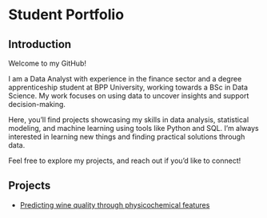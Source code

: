 # Student Portfolio

## Introduction
<p>Welcome to my GitHub!</p>
<p>I am a Data Analyst with experience in the finance sector and a degree apprenticeship student at BPP University, working towards a BSc in Data Science. My work focuses on using data to uncover insights and support decision-making.</p>
<p>Here, you’ll find projects showcasing my skills in data analysis, statistical modeling, and machine learning using tools like Python and SQL.
I’m always interested in learning new things and finding practical solutions through data.</p>
<p>Feel free to explore my projects, and reach out if you’d like to connect!</p>

## Projects
- [Predicting wine quality through physicochemical features](assets/DSPP_github.ipynb)
